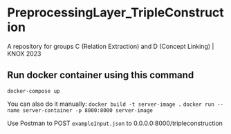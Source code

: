 # PreprocessingLayer_TripleConstruction
A repository for groups C (Relation Extraction) and D (Concept Linking) | KNOX 2023

## Run docker container using this command
`docker-compose up`

You can also do it manually:
`docker build -t server-image .`
`docker run --name server-container -p 8000:8000 server-image`

Use Postman to POST `exampleInput.json` to 0.0.0.0:8000/tripleconstruction